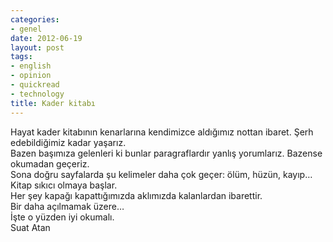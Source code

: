```yaml
---
categories:
- genel
date: 2012-06-19
layout: post
tags:
- english
- opinion
- quickread
- technology
title: Kader kitabı
---
```


Hayat kader kitabının kenarlarına kendimizce aldığımız nottan ibaret. Şerh edebildiğimiz kadar yaşarız.  
Bazen başımıza gelenleri ki bunlar paragraflardır yanlış yorumlarız. Bazense okumadan geçeriz.  
Sona doğru sayfalarda şu kelimeler daha çok geçer: ölüm, hüzün, kayıp…  
Kitap sıkıcı olmaya başlar.  
Her şey kapağı kapattığımızda aklımızda kalanlardan ibarettir.  
Bir daha açılmamak üzere…  
İşte o yüzden iyi okumalı.  
Suat Atan
